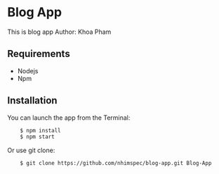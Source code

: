 Blog App
=============

This is blog app
Author: Khoa Pham


Requirements
------------

  * Nodejs
  * Npm

Installation
------------

You can launch the app from the Terminal:

```bash
    $ npm install
    $ npm start
```

Or use git clone:

```bash
    $ git clone https://github.com/nhimspec/blog-app.git Blog-App
```